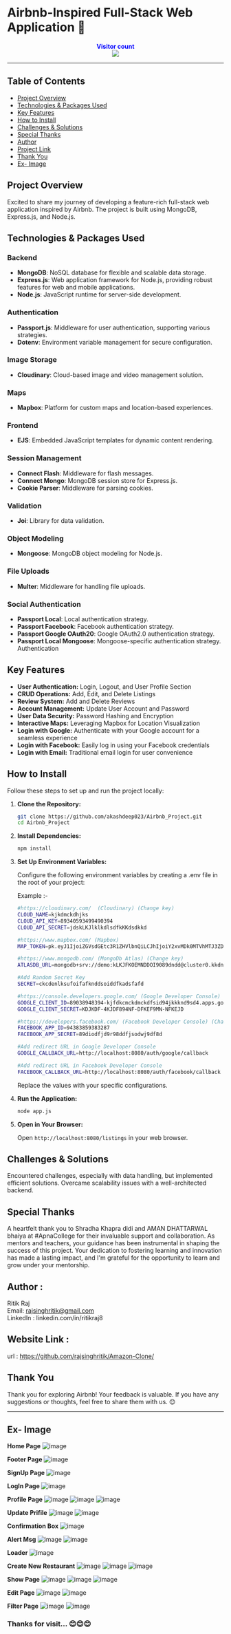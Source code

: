 # Airbnb-Inspired Full-Stack Web Application 🚀

<p align="center">
  <b style="color: blue;  ">Visitor count</b>
  <br>
  <a style="" href="https://github.com/akashdeep023">
  <img src="https://profile-counter.glitch.me/airbnb-project/count.svg" />
  </a>
</p>

---

## Table of Contents

-   [Project Overview](#project-overview)
-   [Technologies & Packages Used](#technologies--packages-used)
-   [Key Features](#key-features)
-   [How to Install](#how-to-install)
-   [Challenges & Solutions](#challenges--solutions)
-   [Special Thanks](#special-thanks)
-   [Author](#author)
-   [Project Link](#project-link)
-   [Thank You](#thank-you)
-   [Ex- Image](#ex--image)

## Project Overview

Excited to share my journey of developing a feature-rich full-stack web application inspired by Airbnb. The project is built using MongoDB, Express.js, and Node.js.

## Technologies & Packages Used

### Backend

-   **MongoDB**: NoSQL database for flexible and scalable data storage.
-   **Express.js**: Web application framework for Node.js, providing robust features for web and mobile applications.
-   **Node.js**: JavaScript runtime for server-side development.

### Authentication

-   **Passport.js**: Middleware for user authentication, supporting various strategies.
-   **Dotenv**: Environment variable management for secure configuration.

### Image Storage

-   **Cloudinary**: Cloud-based image and video management solution.

### Maps

-   **Mapbox**: Platform for custom maps and location-based experiences.

### Frontend

-   **EJS**: Embedded JavaScript templates for dynamic content rendering.

### Session Management

-   **Connect Flash**: Middleware for flash messages.
-   **Connect Mongo**: MongoDB session store for Express.js.
-   **Cookie Parser**: Middleware for parsing cookies.

### Validation

-   **Joi**: Library for data validation.

### Object Modeling

-   **Mongoose**: MongoDB object modeling for Node.js.

### File Uploads

-   **Multer**: Middleware for handling file uploads.

### Social Authentication

-   **Passport Local**: Local authentication strategy.
-   **Passport Facebook**: Facebook authentication strategy.
-   **Passport Google OAuth20**: Google OAuth2.0 authentication strategy.
-   **Passport Local Mongoose**: Mongoose-specific authentication strategy.
    Authentication

## Key Features

-   **User Authentication:** Login, Logout, and User Profile Section
-   **CRUD Operations:** Add, Edit, and Delete Listings
-   **Review System:** Add and Delete Reviews
-   **Account Management:** Update User Account and Password
-   **User Data Security:** Password Hashing and Encryption
-   **Interactive Maps:** Leveraging Mapbox for Location Visualization
-   **Login with Google:** Authenticate with your Google account for a seamless experience
-   **Login with Facebook:** Easily log in using your Facebook credentials
-   **Login with Email:** Traditional email login for user convenience

## How to Install

Follow these steps to set up and run the project locally:

1.  **Clone the Repository:**

    ```bash
    git clone https://github.com/akashdeep023/Airbnb_Project.git
    cd Airbnb_Project
    ```

2.  **Install Dependencies:**

    ```bash
    npm install
    ```

3.  **Set Up Environment Variables:**

    Configure the following environment variables by creating a .env file in the root of your project:

    Example :-

    ```bash
    #https://cloudinary.com/  (Cloudinary) (Change key)
    CLOUD_NAME=kjkdmckdhjks
    CLOUD_API_KEY=89340593499490394
    CLOUD_API_SECRET=jdskLKJlklkdlsdfkKKdsdkkd

    #https://www.mapbox.com/ (Mapbox)
    MAP_TOKEN=pk.eyJ1IjoiZGVsdGEtc3R1ZHVlbnQiLCJhIjoiY2xvMDk0MTVhMTJ3ZDJrcGR5ZDFkaHl4ciJ9.Gj2VU1wvxc7rFVt5E4KLOQ

    #https://www.mongodb.com/ (MongoDb Atlas) (Change key)
    ATLASDB_URL=mongodb+srv://demo:kLKJFKOEMNDDOI9089dndd@cluster0.kkdnvkdkds.mongodb.net/?retryWrites=true&w=majority

    #Add Random Secret Key
    SECRET=ckcdenlksufoifafknddsoiddfkadsfafd

    #https://console.developers.google.com/ (Google Developer Console) (Change key)
    GOOGLE_CLIENT_ID=89038948394-kjfdkcmckdmckdfsid94jkkknd9sd4.apps.googleusercontent.com
    GOOGLE_CLIENT_SECRET=KDJKDF-4KJDF894NF-DFKEF9MN-NFKEJD

    #https://developers.facebook.com/ (Facebook Developer Console) (Change key)
    FACEBOOK_APP_ID=94383859383287
    FACEBOOK_APP_SECRET=89diodfjd9r98ddfjsodwj9df8d

    #Add redirect URL in Google Developer Console
    GOOGLE_CALLBACK_URL=http://localhost:8080/auth/google/callback

    #Add redirect URL in Facebook Developer Console
    FACEBOOK_CALLBACK_URL=http://localhost:8080/auth/facebook/callback

    ```

    Replace the values with your specific configurations.

4.  **Run the Application:**

    ```bash
    node app.js
    ```

5.  **Open in Your Browser:**

    Open `http://localhost:8080/listings` in your web browser.

## Challenges & Solutions

Encountered challenges, especially with data handling, but implemented efficient solutions. Overcame scalability issues with a well-architected backend.

## Special Thanks

A heartfelt thank you to Shradha Khapra didi and AMAN DHATTARWAL bhaiya at #ApnaCollege for their invaluable support and collaboration. As mentors and teachers, your guidance has been instrumental in shaping the success of this project. Your dedication to fostering learning and innovation has made a lasting impact, and I'm grateful for the opportunity to learn and grow under your mentorship.

## Author :
   Ritik Raj
   <br>
   Email: rajsinghritik@gmail.com
   <br>
   LinkedIn : linkedin.com/in/ritikraj8
## Website Link :
   url : https://github.com/rajsinghritik/Amazon-Clone/


## Thank You

Thank you for exploring Airbnb! Your feedback is valuable. If you have any suggestions or thoughts, feel free to share them with us. 😊

---

## Ex- Image

**Home Page**
![image](https://github.com/akashdeep023/Airbnb_Project/assets/126412088/4277d539-f779-48db-92ca-222be5359baa)

**Footer Page**
![image](https://github.com/akashdeep023/Airbnb_Project/assets/126412088/84f6e124-91aa-4dd9-b14b-d67781effe33)

**SignUp Page**
![image](https://github.com/akashdeep023/Airbnb_Project/assets/126412088/d8753ac5-b237-4373-850c-99008137af5b)

**LogIn Page**
![image](https://github.com/akashdeep023/Airbnb_Project/assets/126412088/5bec0280-c4de-495d-93ac-1f9ae59df0c3)

**Profile Page**
![image](https://github.com/akashdeep023/Airbnb_Project/assets/126412088/747c25a5-d912-422d-bbc4-f7304228ef3c)
![image](https://github.com/akashdeep023/Airbnb_Project/assets/126412088/3efc00d6-e108-4847-a058-4bb271485cff)
![image](https://github.com/akashdeep023/Airbnb_Project/assets/126412088/5455b5ba-2796-4de1-aefe-187435f84219)

**Update Prifile**
![image](https://github.com/akashdeep023/Airbnb_Project/assets/126412088/b229e0e7-c276-48ba-897a-dd8900aafc35)
![image](https://github.com/akashdeep023/Airbnb_Project/assets/126412088/db42e30d-a24c-4b2c-a3c5-c2338ee4d5d7)

**Confirmation Box**
![image](https://github.com/akashdeep023/Airbnb_Project/assets/126412088/d8717db4-dbd1-491c-aa6d-356f4bcf3f31)

**Alert Msg**
![image](https://github.com/akashdeep023/Airbnb_Project/assets/126412088/70b4f767-fba9-4bc2-b0f1-efb700cc1cc3)
![image](https://github.com/akashdeep023/Airbnb_Project/assets/126412088/b6857746-bdb7-4655-91bc-58deebe5bffc)

**Loader**
![image](https://github.com/akashdeep023/Airbnb_Project/assets/126412088/fad03cbb-fac8-463a-a09d-d871e87ad474)

**Create New Restaurant**
![image](https://github.com/akashdeep023/Airbnb_Project/assets/126412088/bb3cc8be-5cf2-4902-8f34-948cda8a58e7)
![image](https://github.com/akashdeep023/Airbnb_Project/assets/126412088/db343223-2996-489c-9089-d00238074970)
![image](https://github.com/akashdeep023/Airbnb_Project/assets/126412088/00eb331a-74dc-4c77-bba3-35fa73b64c71)

**Show Page**
![image](https://github.com/akashdeep023/Airbnb_Project/assets/126412088/dc9b64d3-9348-4b6f-84c4-319b19df3aff)
![image](https://github.com/akashdeep023/Airbnb_Project/assets/126412088/4d0ad659-0f7a-4189-919e-33274cbf95cc)
![image](https://github.com/akashdeep023/Airbnb_Project/assets/126412088/a2c161da-cebd-4154-b26b-45f4da77c4cb)

**Edit Page**
![image](https://github.com/akashdeep023/Airbnb_Project/assets/126412088/0667a6ee-5136-460e-ae6f-c64bd9859388)
![image](https://github.com/akashdeep023/Airbnb_Project/assets/126412088/60113611-b7ab-40df-a29a-75d32a49671c)

**Filter Page**
![image](https://github.com/akashdeep023/Airbnb_Project/assets/126412088/6df98108-a1fc-462c-bda6-cf7563b6027e)
![image](https://github.com/akashdeep023/Airbnb_Project/assets/126412088/c8ff9e97-739e-44c4-8303-ca96b1153eec)

### Thanks for visit... 😊😊😊
